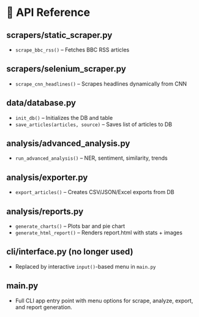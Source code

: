 # 🧪 API Reference

## scrapers/static_scraper.py
- `scrape_bbc_rss()` – Fetches BBC RSS articles

## scrapers/selenium_scraper.py
- `scrape_cnn_headlines()` – Scrapes headlines dynamically from CNN

## data/database.py
- `init_db()` – Initializes the DB and table
- `save_articles(articles, source)` – Saves list of articles to DB

## analysis/advanced_analysis.py
- `run_advanced_analysis()` – NER, sentiment, similarity, trends

## analysis/exporter.py
- `export_articles()` – Creates CSV/JSON/Excel exports from DB

## analysis/reports.py
- `generate_charts()` – Plots bar and pie chart
- `generate_html_report()` – Renders report.html with stats + images

## cli/interface.py (no longer used)
- Replaced by interactive `input()`-based menu in `main.py`

## main.py
- Full CLI app entry point with menu options for scrape, analyze, export, and report generation.
